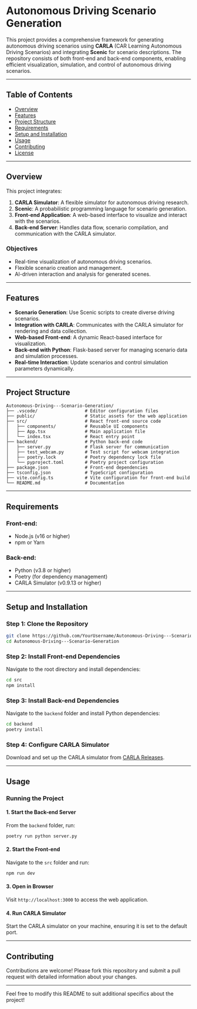 # Autonomous Driving Scenario Generation

This project provides a comprehensive framework for generating autonomous driving scenarios using **CARLA** (CAR Learning Autonomous Driving Scenarios) and integrating **Scenic** for scenario descriptions. The repository consists of both front-end and back-end components, enabling efficient visualization, simulation, and control of autonomous driving scenarios.

---

## Table of Contents

- [Overview](#overview)
- [Features](#features)
- [Project Structure](#project-structure)
- [Requirements](#requirements)
- [Setup and Installation](#setup-and-installation)
- [Usage](#usage)
- [Contributing](#contributing)
- [License](#license)

---

## Overview

This project integrates:
1. **CARLA Simulator**: A flexible simulator for autonomous driving research.
2. **Scenic**: A probabilistic programming language for scenario generation.
3. **Front-end Application**: A web-based interface to visualize and interact with the scenarios.
4. **Back-end Server**: Handles data flow, scenario compilation, and communication with the CARLA simulator.

### Objectives
- Real-time visualization of autonomous driving scenarios.
- Flexible scenario creation and management.
- AI-driven interaction and analysis for generated scenes.

---

## Features

- **Scenario Generation**: Use Scenic scripts to create diverse driving scenarios.
- **Integration with CARLA**: Communicates with the CARLA simulator for rendering and data collection.
- **Web-based Front-end**: A dynamic React-based interface for visualization.
- **Back-end with Python**: Flask-based server for managing scenario data and simulation processes.
- **Real-time Interaction**: Update scenarios and control simulation parameters dynamically.

---

## Project Structure

```
Autonomous-Driving---Scenario-Generation/
├── .vscode/                  # Editor configuration files
├── public/                   # Static assets for the web application
├── src/                      # React front-end source code
│   ├── components/           # Reusable UI components
│   ├── App.tsx               # Main application file
│   └── index.tsx             # React entry point
├── backend/                  # Python back-end code
│   ├── server.py             # Flask server for communication
│   ├── test_webcam.py        # Test script for webcam integration
│   ├── poetry.lock           # Poetry dependency lock file
│   └── pyproject.toml        # Poetry project configuration
├── package.json              # Front-end dependencies
├── tsconfig.json             # TypeScript configuration
├── vite.config.ts            # Vite configuration for front-end build
└── README.md                 # Documentation
```

---

## Requirements

### Front-end:
- Node.js (v16 or higher)
- npm or Yarn

### Back-end:
- Python (v3.8 or higher)
- Poetry (for dependency management)
- CARLA Simulator (v0.9.13 or higher)

---

## Setup and Installation

### Step 1: Clone the Repository
```bash
git clone https://github.com/YourUsername/Autonomous-Driving---Scenario-Generation.git
cd Autonomous-Driving---Scenario-Generation
```

### Step 2: Install Front-end Dependencies
Navigate to the root directory and install dependencies:
```bash
cd src
npm install
```

### Step 3: Install Back-end Dependencies
Navigate to the `backend` folder and install Python dependencies:
```bash
cd backend
poetry install
```

### Step 4: Configure CARLA Simulator
Download and set up the CARLA simulator from [CARLA Releases](https://carla.org/).

---

## Usage

### Running the Project

#### 1. Start the Back-end Server
From the `backend` folder, run:
```bash
poetry run python server.py
```

#### 2. Start the Front-end
Navigate to the `src` folder and run:
```bash
npm run dev
```

#### 3. Open in Browser
Visit `http://localhost:3000` to access the web application.

#### 4. Run CARLA Simulator
Start the CARLA simulator on your machine, ensuring it is set to the default port.

---

## Contributing

Contributions are welcome! Please fork this repository and submit a pull request with detailed information about your changes.

---

Feel free to modify this README to suit additional specifics about the project!
